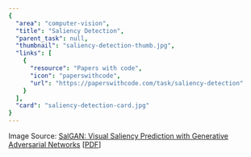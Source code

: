 ```yaml
---
{
  "area": "computer-vision",
  "title": "Saliency Detection",
  "parent_task": null,
  "thumbnail": "saliency-detection-thumb.jpg",
  "links": [
    {
      "resource": "Papers with code",
      "icon": "paperswithcode",
      "url": "https://paperswithcode.com/task/saliency-detection"
    }
  ],
  "card": "saliency-detection-card.jpg"
}
---
```

Image Source: [SalGAN: Visual Saliency Prediction with Generative Adversarial Networks](https://www.semanticscholar.org/paper/SalGAN%3A-Visual-Saliency-Prediction-with-Generative-Pan-Canton-Ferrer/258fad95e709b6d0572ae6cc99efbbb14d32bdf2) [[PDF](https://arxiv.org/pdf/1701.01081.pdf)]  